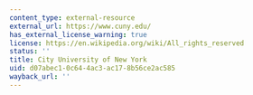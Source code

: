 ```yaml
---
content_type: external-resource
external_url: https://www.cuny.edu/
has_external_license_warning: true
license: https://en.wikipedia.org/wiki/All_rights_reserved
status: ''
title: City University of New York
uid: d07abec1-0c64-4ac3-ac17-8b56ce2ac585
wayback_url: ''
---
```

